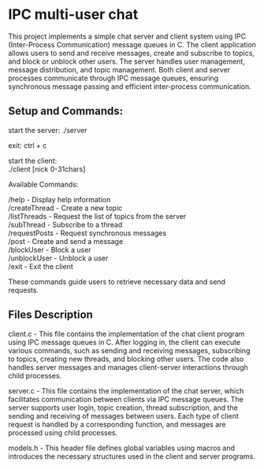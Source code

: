 # IPC multi-user chat
This project implements a simple chat server and client system using IPC (Inter-Process Communication) message queues in C. The client application allows users to send and receive messages, create and subscribe to topics, and block or unblock other users. The server handles user management, message distribution, and topic management. Both client and server processes communicate through IPC message queues, ensuring synchronous message passing and efficient inter-process communication.


## Setup and Commands:  

start the server: 
./server  

exit: ctrl + c  

start the client:  
./client [nick 0-31chars]  

Available Commands:  

/help - Display help information  
/createThread - Create a new topic  
/listThreads - Request the list of topics from the server  
/subThread - Subscribe to a thread  
/requestPosts - Request synchronous messages  
/post - Create and send a message  
/blockUser - Block a user  
/unblockUser - Unblock a user  
/exit - Exit the client  

These commands guide users to retrieve necessary data and send requests.  

## Files Description
client.c - This file contains the implementation of the chat client program using IPC message queues in C. After logging in, the client can execute various commands, such as sending and receiving messages, subscribing to topics, creating new threads, and blocking other users. The code also handles server messages and manages client-server interactions through child processes.

server.c - This file contains the implementation of the chat server, which facilitates communication between clients via IPC message queues. The server supports user login, topic creation, thread subscription, and the sending and receiving of messages between users. Each type of client request is handled by a corresponding function, and messages are processed using child processes.

models.h - This header file defines global variables using macros and introduces the necessary structures used in the client and server programs.
